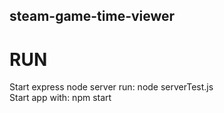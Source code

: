 ## steam-game-time-viewer

# RUN
  Start express node server run: node serverTest.js  
  Start app with: npm start
